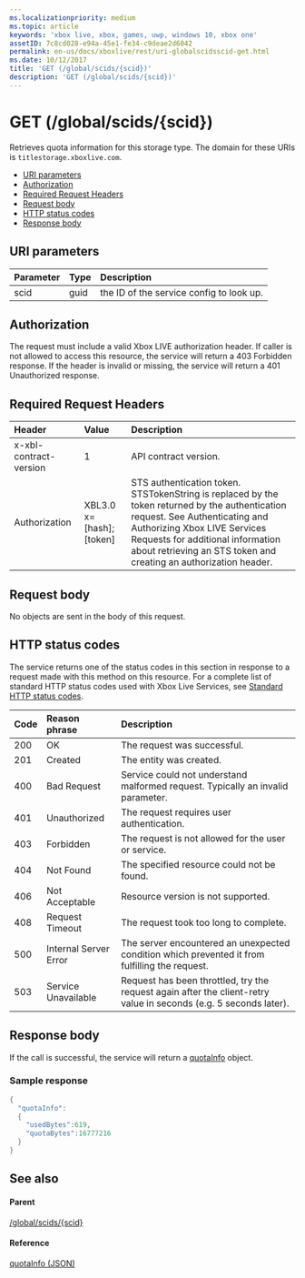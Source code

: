 ```yaml
---
ms.localizationpriority: medium
ms.topic: article
keywords: 'xbox live, xbox, games, uwp, windows 10, xbox one'
assetID: 7c8cd028-e94a-45e1-fe34-c9deae2d6042
permalink: en-us/docs/xboxlive/rest/uri-globalscidsscid-get.html
ms.date: 10/12/2017
title: 'GET (/global/scids/{scid})'
description: 'GET (/global/scids/{scid})'
---
```


# GET \(/global/scids/{scid}\)

Retrieves quota information for this storage type. The domain for these URIs is `titlestorage.xboxlive.com`.

* [URI parameters](get-global-scids-scid.md#ID4EX)
* [Authorization](get-global-scids-scid.md#ID4ECB)
* [Required Request Headers](get-global-scids-scid.md#ID4ENB)
* [Request body](get-global-scids-scid.md#ID4EWC)
* [HTTP status codes](get-global-scids-scid.md#ID4EBD)
* [Response body](get-global-scids-scid.md#ID4EUAAC)

## URI parameters <a id="ID4EX"></a>

| Parameter | Type | Description |
| :--- | :--- | :--- |
| scid | guid | the ID of the service config to look up. |

## Authorization <a id="ID4ECB"></a>

The request must include a valid Xbox LIVE authorization header. If caller is not allowed to access this resource, the service will return a 403 Forbidden response. If the header is invalid or missing, the service will return a 401 Unauthorized response.

## Required Request Headers <a id="ID4ENB"></a>

| Header | Value | Description |
| :--- | :--- | :--- |
| x-xbl-contract-version | 1 | API contract version. |
| Authorization | XBL3.0 x=\[hash\];\[token\] | STS authentication token. STSTokenString is replaced by the token returned by the authentication request. See Authenticating and Authorizing Xbox LIVE Services Requests for additional information about retrieving an STS token and creating an authorization header. |

## Request body <a id="ID4EWC"></a>

No objects are sent in the body of this request.

## HTTP status codes <a id="ID4EBD"></a>

The service returns one of the status codes in this section in response to a request made with this method on this resource. For a complete list of standard HTTP status codes used with Xbox Live Services, see [Standard HTTP status codes](https://github.com/LucienHH/docs-xsapi/tree/8aaeb3d77dec37e3bd2a1d99ea913649665f2490/additional/httpstatuscodes.md).

| Code | Reason phrase | Description |
| :--- | :--- | :--- |
| 200 | OK | The request was successful. |
| 201 | Created | The entity was created. |
| 400 | Bad Request | Service could not understand malformed request. Typically an invalid parameter. |
| 401 | Unauthorized | The request requires user authentication. |
| 403 | Forbidden | The request is not allowed for the user or service. |
| 404 | Not Found | The specified resource could not be found. |
| 406 | Not Acceptable | Resource version is not supported. |
| 408 | Request Timeout | The request took too long to complete. |
| 500 | Internal Server Error | The server encountered an unexpected condition which prevented it from fulfilling the request. |
| 503 | Service Unavailable | Request has been throttled, try the request again after the client-retry value in seconds \(e.g. 5 seconds later\). |

## Response body <a id="ID4EUAAC"></a>

If the call is successful, the service will return a [quotaInfo](https://github.com/LucienHH/docs-xsapi/tree/8aaeb3d77dec37e3bd2a1d99ea913649665f2490/json/json-quota.md) object.

### Sample response <a id="ID4ECBAC"></a>

```cpp
{
  "quotaInfo":
  {
    "usedBytes":619,
    "quotaBytes":16777216
  }
}
```

## See also <a id="ID4EOBAC"></a>

#### Parent <a id="ID4EQBAC"></a>

[/global/scids/{scid}](https://github.com/LucienHH/docs-xsapi/tree/8aaeb3d77dec37e3bd2a1d99ea913649665f2490/work-in-progress/title-storage/uri-globalscidsscid.md)

#### Reference <a id="ID4E1BAC"></a>

[quotaInfo \(JSON\)](https://github.com/LucienHH/docs-xsapi/tree/8aaeb3d77dec37e3bd2a1d99ea913649665f2490/json/json-quota.md)

